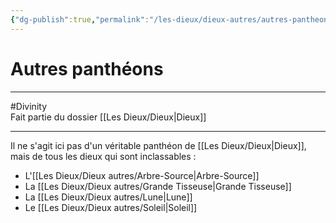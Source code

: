 ```yaml
---
{"dg-publish":true,"permalink":"/les-dieux/dieux-autres/autres-pantheons/"}
---
```


# Autres panthéons
---
#Divinity  
Fait partie du dossier [[Les Dieux/Dieux\|Dieux]]

-------
Il ne s'agit ici pas d'un véritable panthéon de [[Les Dieux/Dieux\|Dieux]], mais de tous les dieux qui sont inclassables :
- L'[[Les Dieux/Dieux autres/Arbre-Source\|Arbre-Source]]
- La [[Les Dieux/Dieux autres/Grande Tisseuse\|Grande Tisseuse]]
- La [[Les Dieux/Dieux autres/Lune\|Lune]]
- Le [[Les Dieux/Dieux autres/Soleil\|Soleil]]